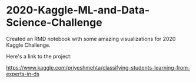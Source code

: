 # 2020-Kaggle-ML-and-Data-Science-Challenge
Created an RMD notebook with some amazing visualizations for 2020 Kaggle Challenge.

Here's a link to the project:

https://www.kaggle.com/priyeshmehta/classifying-students-learning-from-experts-in-ds
